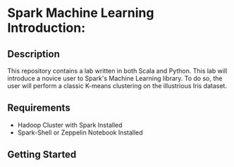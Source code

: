 # Spark Machine Learning Introduction:
## Description
This repository contains a lab written in both Scala and Python. This lab will introduce a novice user to Spark's Machine Learning library. To do so, the user will perform a classic K-means clustering on the illustrious Iris dataset.

## Requirements
- Hadoop Cluster with Spark Installed
- Spark-Shell or Zeppelin Notebook Installed

## Getting Started
